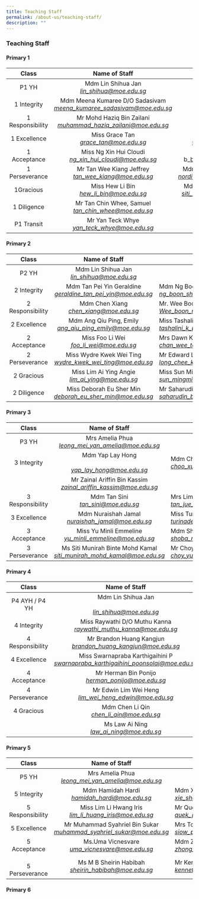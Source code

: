```yaml
---
title: Teaching Staff
permalink: /about-us/teaching-staff/
description: ""
---
```

### Teaching Staff

#### Primary 1

| Class 	| Name of Staff<br> 	| Name of Staff 	|
|:---:	|:---:	|:---:	|
|  P1 YH 	| Mdm Lin Shihua Jan<br>_[lin\_shihua@moe.edu.sg](mailto:lin_shihua@moe.edu.sg)_ 	|  	|
|  1 Integrity 	| Mdm Meena Kumaree D/O Sadasivam<br>_[meena\_kumaree\_sadasivam@moe.edu.sg](mailto:meena_kumaree_sadasivam@moe.edu.sg)_ 	|  Miss  Lin Meiling<br>_[lin\_meiling@moe.edu.sg](mailto:lin_meiling@moe.edu.sg)_|
| 1 Responsibility 	| Mr Mohd Haziq Bin Zailani<br>_[muhammad\_haziq\_zailani@moe.edu.sg](mailto:muhammad_haziq_zailani@moe.edu.sg)_ 	| Mdm He Jingwen<br>_[he\_jingwen@moe.edu.sg](mailto:he_jingwen@moe.edu.sg)_ 	|
|  1 Excellence 	|   Miss Grace Tan<br>_[grace\_tan@moe.edu.sg](mailto:grace_tan@moe.edu.sg)_  	| Mdm Suriatie Bte Abdul Samat <br>[suriatie\_abdul\_samat@moe.edu.sg](mailto:suriatie_abdul_samat@moe.edu.sg) 	|
|  1 Acceptance 	| Miss Ng Xin Hui Cloudi<br>_[ng\_xin\_hui\_cloudi@moe.edu.sg](mailto:ng_xin_hui_cloudi@moe.edu.sg)_   	|  Mr Bambang Edy Sugianto B M B <br>b_[bambang\_edy\_sugianto@moe.edu.sg](mailto:bambang_edy_sugianto@moe.edu.sg)_ 	|
|  1 Perseverance 	| Mr Tan Wee Kiang Jeffrey<br>_[tan\_wee\_kiang@moe.edu.sg](mailto:tan_wee_kiang@moe.edu.sg)_ 	| Mdm Nordiyanah Binte Mohamed Hassan<br>_[nordiyanah\_mohamed\_hassan@moe.edu.sg](mailto:nordiyanah_mohamed_hassan@moe.edu.sg)_ 	|
|  1Gracious 	| Miss Hew Li Bin<br>_[hew\_li\_bin@moe.edu.sg](mailto:hew_li_bin@moe.edu.sg)_ 	| Mdm Siti Noraidah Bte Mohd Salleh (LM)<br>_[siti\_noraidah\_mohamed\_sall@moe.edu.sg](mailto:siti_noraidah_mohamed_sall@moe.edu.sg)_ 	|
|  1 Diligence 	| Mr Tan Chin Whee, Samuel<br>_[tan\_chin\_whee@moe.edu.sg](mailto:tan_chin_whee@moe.edu.sg)_   	| Mdm Mary Ang (FAJT)<br>_[ang\_mary@moe.edu.sg](mailto:ang_mary@moe.edu.sg)_ 	|
|  P1 Transit 	|  Mr Yan Teck Whye<br>_[yan\_teck\_whye@moe.edu.sg](mailto:yan_teck_whye@moe.edu.sg)_ 	|  	|

#### Primary 2

| Class 	| Name of Staff 	| Name of Staff 	|
|:---:	|:---:	|---	|
| P2 YH 	| Mdm Lin Shihua Jan<br>_[lin\_shihua@moe.edu.sg](mailto:lin_shihua@moe.edu.sg)_<br> 	|  	|
| 2 Integrity  	| Mdm Tan Pei Yin Geraldine<br>_[geraldine\_tan\_pei\_yin@moe.edu.sg](mailto:geraldine_tan_pei_yin@moe.edu.sg)_ 	| Mdm Ng Boon Shuen<br>_[ng\_boon\_shuen@moe.edu.sg](mailto:ng_boon_shuen@moe.edu.sg)_ 	|
| 2 Responsibility 	| Mdm Chen Xiang<br>_[chen\_xiang@moe.edu.sg](mailto:chen_xiang@moe.edu.sg)_ 	| Mr. Wee Boon Nee<br>_[Wee\_boon\_nee@moe.edu.sg](mailto:Wee_boon_nee@moe.edu.sg)_  	|
|  2 Excellence 	| Mdm Ang Qiu Ping, Emily<br>_[ang\_qiu\_ping\_emily@moe.edu.sg](mailto:ang_qiu_ping_emily@moe.edu.sg)_ 	| Miss Tashalini K P Sathasivam<br>_[tashalini\_k\_p\_sathasivam@moe.edu.sg](mailto:tashalini_k_p_sathasivam@moe.edu.sg)_ 	|
|  2 Acceptance 	| Miss Foo Li Wei<br>_[foo\_li\_wei@moe.edu.sg](mailto:foo_li_wei@moe.edu.sg)_  	| Mrs Dawn Kuah<br>_[chan\_wee\_teng\_dawn@moe.edu.sg](mailto:chan_wee_teng_dawn@moe.edu.sg)_   	|
|  2 Perseverance 	| Miss Wydre Kwek Wei Ting<br>_[wydre\_kwek\_wei\_ting@moe.edu.sg](mailto:wydre_kwek_wei_ting@moe.edu.sg)_ 	| Mr Edward Long Chee Kit<br>_[long\_chee\_kit\_edward@moe.edu.sg](mailto:long_chee_kit_edward@moe.edu.sg)_ 	|
|  2 Gracious 	| Miss Lim Ai Ying Angie <br>_[lim\_ai\_ying@moe.edu.sg](mailto:lim_ai_ying@moe.edu.sg)_	| Miss Sun Ming Ming <br>_[sun\_mingming@moe.edu.sg](mailto:sun_mingming@moe.edu.sg)_  	|
|  2 Diligence  	| Miss Deborah Eu Sher Min<br>_[deborah\_eu\_sher\_min@moe.edu.sg](mailto:deborah_eu_sher_min@moe.edu.sg)_ 	|  Mr Saharudin Osman <br>_[saharudin\_b\_osman@moe.edu.sg](mailto:saharudin_b_osman@moe.edu.sg)_  	|

#### Primary 3

| Class 	| Name of Staff 	| Name of Staff 	|
|:---:	|:---:	|---	|
| P3 YH 	| Mrs Amelia Phua<br>_[leong\_mei\_yan\_amelia@moe.edu.sg](mailto:leong_mei_yan_amelia@moe.edu.sg)_   	| <br>  	|
|  3 Integrity 	| Mdm Yap Lay Hong<br><br>_[yap\_lay\_hong@moe.edu.sg](mailto:yap_lay_hong@moe.edu.sg)_ 	| Mdm Choo Xue Er Danica <br>_[choo\_xue\_er\_danica@moe.edu.sg](mailto:choo_xue_er_danica@moe.edu.sg)_ 	|
|   	| Mr Zainal Ariffin Bin Kassim<br>_[zainal\_ariffin\_kassim@moe.edu.sg](mailto:zainal_ariffin_kassim@moe.edu.sg)_ 	|   	|
| 3 Responsibility 	| Mdm Tan Sini<br>_[tan\_sini@moe.edu.sg](mailto:tan_sini@moe.edu.sg)_  	| Mrs Lim Tan Jue Ying<br>_[tan\_jue\_ying@moe.edu.sg](mailto:tan_jue_ying@moe.edu.sg)_   	|
|    3 Excellence 	| Mdm Nuraishah Jamal<br>_[nuraishah\_jamal@moe.edu.sg](mailto:nuraishah_jamal@moe.edu.sg)_ 	| Miss Turinadevi Devarajan<br>_[turinadevi\_devarajan@moe.edu.sg](mailto:turinadevi_devarajan@moe.edu.sg)_ 	|
|  3 Acceptance 	| Miss Yu Minli Emmeline<br>_[yu\_minli\_emmeline@moe.edu.sg](mailto:yu_minli_emmeline@moe.edu.sg)_ 	| Mdm Shoba D/O Mohan<br>_[shoba\_mohan@moe.edu.sg](mailto:shoba_mohan@moe.edu.sg)_ 	|
|   3 Perseverance 	| Ms Siti Munirah Binte Mohd Kamal<br>_[siti\_munirah\_mohd\_kamal@moe.edu.sg](mailto:siti_munirah_mohd_kamal@moe.edu.sg)_ 	|  Mr Choy Yu Wai <br>_[choy\_yu\_wai@moe.edu.sg](mailto:choy_yu_wai@moe.edu.sg)_ 	|

#### Primary 4

| Class 	| Name of Staff 	| Name of Staff 	|
|:---:	|:---:	|---	|
| P4 AYH / P4 YH 	| Mdm Lin Shihua Jan<br><br>_[lin\_shihua@moe.edu.sg](mailto:lin_shihua@moe.edu.sg)_ 	|  	|
|  4 Integrity 	| Miss Raywathi D/O Muthu Kanna<br> _[raywathi\_muthu\_kanna@moe.edu.sg](mailto:raywathi_muthu_kanna@moe.edu.sg)_  	| Miss Nur Nadia Binte Massri<br>_[nur\_nadia\_massri@moe.edu.sg](mailto:nur_nadia_massri@moe.edu.sg)_ 	|
| 4 Responsibility 	| Mr Brandon Huang Kangjun<br>_[brandon\_huang\_kangjun@moe.edu.sg](mailto:brandon_huang_kangjun@moe.edu.sg)_ 	| Miss Chang Mei Shan <br>_[chang\_mei\_shan@moe.edu.sg](mailto:chang_mei_shan@moe.edu.sg)_<br> 	|
|    4 Excellence 	| Miss Swarnapraba Karthigaihini P<br>_[swarnapraba\_karthigaihini\_poonsolai@moe.edu.sg](mailto:swarnapraba_karthigaihini_poonsolai@moe.edu.sg)_ 	| Mdm Muneera Binte Abu Bakar<br>_[muneera\_abu\_bakar@moe.edu.sg](mailto:muneera_abu_bakar@moe.edu.sg)_ 	|
|   4 Acceptance 	| Mr Herman Bin Ponijo<br>_[herman\_ponijo@moe.edu.sg](mailto:herman_ponijo@moe.edu.sg)_  	| Mrs Michelle Sim (Loh Jee Yann)<br>_[loh\_jee\_yann@moe.edu.sg](mailto:loh_jee_yann@moe.edu.sg)_ 	|
|   4 Perseverance 	| Mr Edwin Lim Wei Heng<br>_[lim\_wei\_heng\_edwin@moe.edu.sg](mailto:lim_wei_heng_edwin@moe.edu.sg)_   	| Ms Shannen Lim Puay Ching<br>_[lim\_puay\_ching@moe.edu.sg](mailto:lim_puay_ching@moe.edu.sg)_ 	|
| 4 Gracious 	|  Mdm Chen Li Qin<br>_[chen\_li\_qin@moe.edu.sg](mailto:chen_li_qin@moe.edu.sg)_ 	| Ms Ananthy Marimuthu<br>_[ananthy\_marimuthu@moe.edu.sg](mailto:ananthy_marimuthu@moe.edu.sg)_  	|
|   	|   Ms Law Ai Ning<br>_[law\_ai\_ning@moe.edu.sg](mailto:law_ai_ning@moe.edu.sg)_ 	|   	|

#### Primary 5

| Class 	| Name of Staff 	| Name of Staff 	|
|:---:	|:---:	|---	|
| P5 YH 	| Mrs Amelia Phua<br>_[leong\_mei\_yan\_amelia@moe.edu.sg](mailto:leong_mei_yan_amelia@moe.edu.sg)_    	|  	|
| 5 Integrity  	| Mdm Hamidah Hardi<br>_[hamidah\_hardi@moe.edu.sg](mailto:hamidah_hardi@moe.edu.sg)_ 	| Mdm Xie Shuang<br>_[xie\_shuang@moe.edu.sg](mailto:xie_shuang@moe.edu.sg)_  	|
| 5 Responsibility 	| Miss Lim Li Hwang Iris<br>_[lim\_li\_huang\_iris@moe.edu.sg](mailto:lim_li_huang_iris@moe.edu.sg)_ 	| Mr Quek Joo Hin Eddie<br>_[quek\_joo\_hin\_eddie@moe.edu.sg](mailto:quek_joo_hin_eddie@moe.edu.sg)_ 	|
| 5 Excellence  	| Mr Muhammad Syahriel Bin Sukar<br>_[muhammad\_syahriel\_sukar@moe.edu.sg](mailto:muhammad_syahriel_sukar@moe.edu.sg)_ 	|  Mrs Toh - Siow Pei Ling<br>_[siow\_pei\_ling@moe.edu.sg](mailto:siow_pei_ling@moe.edu.sg)_ 	|
|    5 Acceptance 	| Ms.Uma Vicnesvare<br>_[uma\_vicnesvare@moe.edu.sg](mailto:uma_vicnesvare@moe.edu.sg)_  	| Mdm Zhong Dan<br>_[zhong\_dan@moe.edu.sg](mailto:zhong_dan@moe.edu.sg)_ 	|
|     <br>5 Perseverance 	| Ms M B Sheirin Habibah <br>_[sheirin\_habibah@moe.edu.sg](mailto:sheirin_habibah@moe.edu.sg)_ 	| Mr Kenneth Wong Chee Kian<br>_[kenneth\_wong\_chee\_kian@moe.edu.sg](mailto:kenneth_wong_chee_kian@moe.edu.sg)_  	|

#### Primary 6